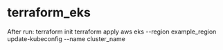 # terraform_eks

After run:
terraform init
terraform apply
aws eks --region example_region update-kubeconfig --name cluster_name
